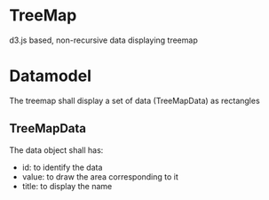 # TreeMap
d3.js based, non-recursive data displaying treemap

# Datamodel
The treemap shall display a set of data (TreeMapData) as rectangles

## TreeMapData

The data object shall has:
 - id: to identify the data
 - value: to draw the area corresponding to it
 - title: to display the name